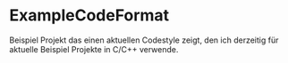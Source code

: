 # ExampleCodeFormat
Beispiel Projekt das einen aktuellen Codestyle zeigt, den ich derzeitig für aktuelle Beispiel Projekte in C/C++ verwende.
